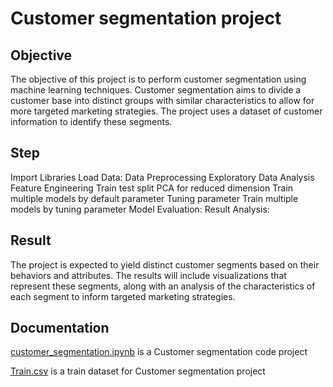 # Customer segmentation project
## Objective
The objective of this project is to perform customer segmentation using machine learning techniques. Customer segmentation aims to divide a customer base into distinct groups with similar characteristics to allow for more targeted marketing strategies. The project uses a dataset of customer information to identify these segments.

## Step
Import Libraries
Load Data:
Data Preprocessing
Exploratory Data Analysis
Feature Engineering
Train test split
PCA for reduced dimension
Train multiple models by default parameter
Tuning parameter
Train multiple models by tuning parameter
Model Evaluation:
Result Analysis:

## Result
The project is expected to yield distinct customer segments based on their behaviors and attributes. The results will include visualizations that represent these segments, along with an analysis of the characteristics of each segment to inform targeted marketing strategies.

## Documentation

[customer_segmentation.ipynb](https://github.com/micsupasun/clustering/blob/main/customer_segmentation/customer_segmentation.ipynb) is a Customer segmentation code project

[Train.csv](https://github.com/micsupasun/clustering/blob/main/customer_segmentation/Train.csv) is a train dataset for Customer segmentation project